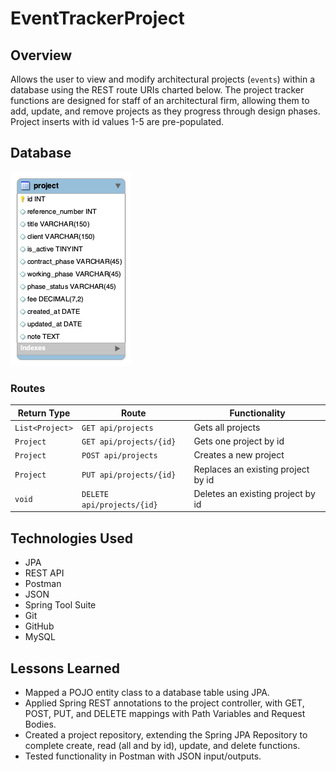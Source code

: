 # EventTrackerProject

## Overview

Allows the user to view and modify architectural projects (`events`) within a database using the REST route URIs charted below. 
The project tracker functions are designed for staff of an architectural firm, allowing them to add, update, and remove 
projects as they progress through design phases. Project inserts with id values 1-5 are pre-populated.

## Database
![image info](./DB/archi_schema.png)

### Routes

| Return Type      | Route                     | Functionality                      |
|------------------|---------------------------|------------------------------------|
| `List<Project>`  |`GET api/projects`         | Gets all projects                  |
| `Project`        |`GET api/projects/{id}`    | Gets one project by id             |
| `Project`        |`POST api/projects`        | Creates a new project              |
| `Project`        |`PUT api/projects/{id}`    | Replaces an existing project by id |
| `void`           |`DELETE api/projects/{id}` | Deletes an existing project by id  |

## Technologies Used

- JPA
- REST API
- Postman
- JSON
- Spring Tool Suite
- Git
- GitHub
- MySQL

## Lessons Learned

- Mapped a POJO entity class to a database table using JPA.
- Applied Spring REST annotations to the project controller, with GET, POST, PUT, and DELETE mappings with 
Path Variables and Request Bodies.
- Created a project repository, extending the Spring JPA Repository to complete create, read (all and by id), update, and delete functions.
- Tested functionality in Postman with JSON input/outputs.
